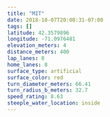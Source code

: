 ```yaml
---
title: "MIT"
date: 2018-10-07T20:08:31-07:00
tags: []
latitude: 42.3579896
longitude: -71.0976481
elevation_meters: 4
distance_meters: 400
lap_lanes: 8
home_lanes: 8
surface_type: artificial
surface_color: red
turn_diameter_meters: 66.41
turn_radius_b_meters: 32.7
speed_rating: 8.63
steeple_water_location: inside
---
```


